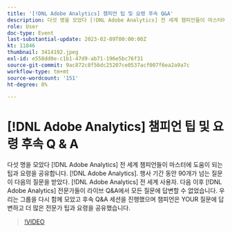 ```yaml
---
title: '[!DNL Adobe Analytics] 챔피언 팁 및 요령 후속 Q&A'
description: 다섯 명을 모았다 [!DNL Adobe Analytics] 전 세계 챔피언들이 마스터에 도움이 되는 팁과 요령을 공유합니다. [!DNL Adobe Analytics]. During the event, over 90 questions were asked by [!DNL Adobe Analytics] 전 세계 사용자. 다음 이후 [!DNL Adobe Analytics] 전문가들이 라이브 Q&A에서 모든 질문에 답변할 수 없었습니다. 우리는 그룹을 다시 함께 모았고 후속 Q&A 세션을 진행했으며 챔피언은 YOUR 질문에 답변하고 더 많은 전문가 팁과 요령을 공유했습니다.
role: User
doc-type: Event
last-substantial-update: 2023-02-09T00:00:00Z
kt: 11846
thumbnail: 3414192.jpeg
exl-id: e558dd0e-c1b1-47d9-ab71-196e5bc76f31
source-git-commit: 9ac872c8f56dc25207ce0537acf007f6ea2a9a7c
workflow-type: tm+mt
source-wordcount: '151'
ht-degree: 0%

---
```


# [!DNL Adobe Analytics] 챔피언 팁 및 요령 후속 Q &amp; A

다섯 명을 모았다 [!DNL Adobe Analytics] 전 세계 챔피언들이 마스터에 도움이 되는 팁과 요령을 공유합니다. [!DNL Adobe Analytics]. 행사 기간 동안 90개가 넘는 질문이 다음의 질문을 받았다. [!DNL Adobe Analytics] 전 세계 사용자. 다음 이후 [!DNL Adobe Analytics] 전문가들이 라이브 Q&amp;A에서 모든 질문에 답변할 수 없었습니다. 우리는 그룹을 다시 함께 모았고 후속 Q&amp;A 세션을 진행했으며 챔피언은 YOUR 질문에 답변하고 더 많은 전문가 팁과 요령을 공유했습니다.

>[!VIDEO](https://video.tv.adobe.com/v/3414192/?quality=12&learn=on)
